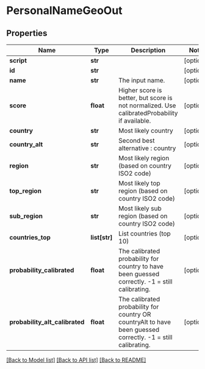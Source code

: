 # PersonalNameGeoOut

## Properties
Name | Type | Description | Notes
------------ | ------------- | ------------- | -------------
**script** | **str** |  | [optional] 
**id** | **str** |  | [optional] 
**name** | **str** | The input name. | [optional] 
**score** | **float** | Higher score is better, but score is not normalized. Use calibratedProbability if available.  | [optional] 
**country** | **str** | Most likely country  | [optional] 
**country_alt** | **str** | Second best alternative : country  | [optional] 
**region** | **str** | Most likely region (based on country ISO2 code) | [optional] 
**top_region** | **str** | Most likely top region (based on country ISO2 code) | [optional] 
**sub_region** | **str** | Most likely sub region (based on country ISO2 code) | [optional] 
**countries_top** | **list[str]** | List countries (top 10) | [optional] 
**probability_calibrated** | **float** | The calibrated probability for country to have been guessed correctly. -1 &#x3D; still calibrating.  | [optional] 
**probability_alt_calibrated** | **float** | The calibrated probability for country OR countryAlt to have been guessed correctly. -1 &#x3D; still calibrating.  | [optional] 

[[Back to Model list]](../README.md#documentation-for-models) [[Back to API list]](../README.md#documentation-for-api-endpoints) [[Back to README]](../README.md)


